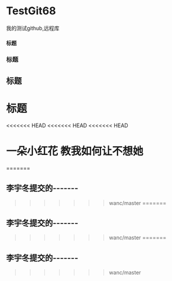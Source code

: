 # TestGit68
我的测试github,远程库
#### 标题
### 标题
## 标题
# 标题
<<<<<<< HEAD
<<<<<<< HEAD
<<<<<<< HEAD
# 一朵小红花 教我如何让不想她
=======

## 李宇冬提交的-------
>>>>>>> wanc/master
=======

## 李宇冬提交的-------
>>>>>>> wanc/master
=======

## 李宇冬提交的-------
>>>>>>> wanc/master
